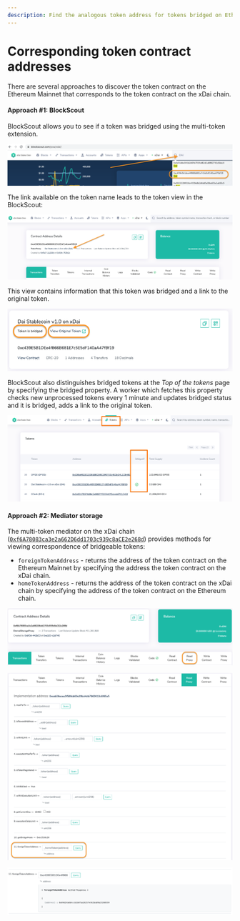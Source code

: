 ```yaml
---
description: Find the analogous token address for tokens bridged on Ethereum and xDai
---
```


# Corresponding token contract addresses

There are several approaches to discover the token contract on the Ethereum Mainnet that corresponds to the token contract on the xDai chain. 

#### Approach \#1: BlockScout 

BlockScout allows you to see if a token was bridged using the multi-token extension.

![](../../.gitbook/assets/image%20%2890%29.png)

The link available on the token name leads to the token view in the BlockScout:

![](../../.gitbook/assets/image%20%2870%29.png)

This view contains information that this token was bridged and a link to the original token.

![](../../.gitbook/assets/image%20%2858%29.png)

BlockScout also distinguishes bridged tokens at the _Top of the tokens_ page by specifying the bridged  property. A worker which fetches this property checks new unprocessed tokens every 1 minute and updates bridged status and it is bridged, adds a link to the original token.

![](../../.gitbook/assets/image-2-.png)

#### Approach \#2: Mediator storage

The multi-token mediator on the xDai chain \([`0xf6A78083ca3e2a662D6dd1703c939c8aCE2e268d`](https://blockscout.com/poa/xdai/address/0xf6A78083ca3e2a662D6dd1703c939c8aCE2e268d)\) provides methods for viewing correspondence of bridgeable tokens:

* `foreignTokenAddress` - returns the address of the token contract on the Ethereum Mainnet by specifying the address the token contract on the xDai chain.
* `homeTokenAddress` - returns the address of the token contract on the xDai chain by specifying the address of the token contract on the Ethereum chain.

![The contract page in the BlockScout allows to read the contract&apos;s data](../../.gitbook/assets/image%20%2892%29.png)

![The method to get correspondence for the token contract on the xDai](../../.gitbook/assets/image%20%2862%29.png)

![The method returns the address of the token contract on the Ethereum Mainnet](../../.gitbook/assets/image%20%2864%29.png)

